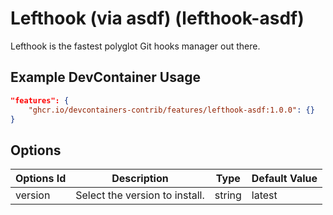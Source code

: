 
# Lefthook (via asdf) (lefthook-asdf)

Lefthook is the fastest polyglot Git hooks manager out there.

## Example DevContainer Usage

```json
"features": {
    "ghcr.io/devcontainers-contrib/features/lefthook-asdf:1.0.0": {}
}
```

## Options

| Options Id | Description | Type | Default Value |
|-----|-----|-----|-----|
| version | Select the version to install. | string | latest |


